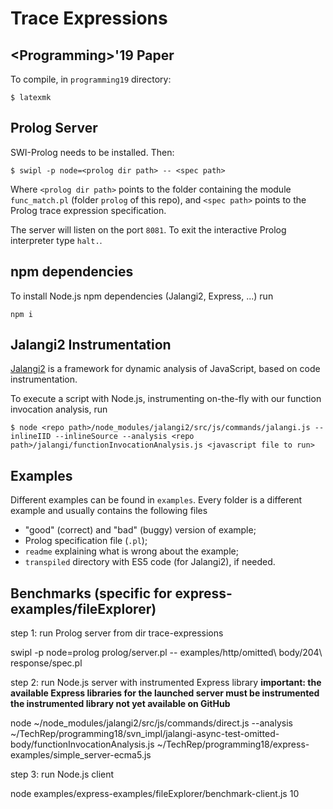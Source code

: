 # Trace Expressions
## \<Programming>'19 Paper
To compile, in `programming19` directory:
```
$ latexmk
```

## Prolog Server
SWI-Prolog needs to be installed.
Then:

    $ swipl -p node=<prolog dir path> -- <spec path>

Where `<prolog dir path>` points to the folder containing the module `func_match.pl` (folder `prolog` of this repo), and `<spec path>` points to the Prolog trace expression specification.

The server will listen on the port `8081`.
To exit the interactive Prolog interpreter type `halt.`.

## npm dependencies
To install Node.js npm dependencies (Jalangi2, Express, ...) run

    npm i

## Jalangi2 Instrumentation
[Jalangi2](https://github.com/Samsung/jalangi2) is a framework for dynamic analysis of JavaScript, based on code instrumentation.

To execute a script with Node.js, instrumenting on-the-fly with our function invocation analysis, run

    $ node <repo path>/node_modules/jalangi2/src/js/commands/jalangi.js --inlineIID --inlineSource --analysis <repo path>/jalangi/functionInvocationAnalysis.js <javascript file to run>

## Examples
Different examples can be found in `examples`.
Every folder is a different example and usually contains the following files
- "good" (correct) and "bad" (buggy) version of example;
- Prolog specification file (`.pl`);
- `readme` explaining what is wrong about the example;
- `transpiled` directory with ES5 code (for Jalangi2), if needed.

## Benchmarks (specific for express-examples/fileExplorer) 

step 1: run Prolog server from dir trace-expressions

swipl -p node=prolog prolog/server.pl -- examples/http/omitted\ body/204\ response/spec.pl

step 2: run Node.js server with instrumented Express library
**important: the available Express libraries for the launched server must be instrumented**
**the instrumented library not yet available on GitHub**

node ~/node_modules/jalangi2/src/js/commands/direct.js --analysis ~/TechRep/programming18/svn_impl/jalangi-async-test-omitted-body/functionInvocationAnalysis.js ~/TechRep/programming18/express-examples/simple_server-ecma5.js

step 3: run Node.js client

node examples/express-examples/fileExplorer/benchmark-client.js 10
